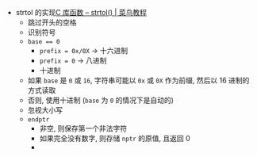 - strtol 的实现[C 库函数 – strtol() | 菜鸟教程](https://www.runoob.com/cprogramming/c-function-strtol.html)
	- 跳过开头的空格
	- 识别符号
	- `base == 0`
		- `prefix = 0x/0X` -> 十六进制
		- `prefix = 0` -> 八进制
		- 十进制
	- 如果 `base` 是 `0` 或 `16`, 字符串可能以 `0x` 或 `0X` 作为前缀, 然后以 16 进制的方式读取
	- 否则, 使用十进制 (`base` 为 `0` 的情况下是自动的)
	- 忽视大小写
	- `endptr`
		- 非空, 则保存第一个非法字符
		- 如果完全没有数字, 则存储 `nptr` 的原值, 且返回 0
		- 